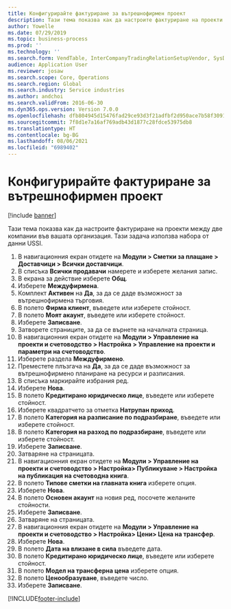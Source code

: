 ```yaml
---
title: Конфигурирайте фактуриране за вътрешнофирмен проект
description: Тази тема показва как да настроите фактуриране на проекти между две компании във вашата организация.
author: Yowelle
ms.date: 07/29/2019
ms.topic: business-process
ms.prod: ''
ms.technology: ''
ms.search.form: VendTable, InterCompanyTradingRelationSetupVendor, SysDataAreaSelectLookup, ProjParameters, ProjPosting, ProjTransferPrice
audience: Application User
ms.reviewer: josaw
ms.search.scope: Core, Operations
ms.search.region: Global
ms.search.industry: Service industries
ms.author: andchoi
ms.search.validFrom: 2016-06-30
ms.dyn365.ops.version: Version 7.0.0
ms.openlocfilehash: dfb804945d15476fad29ce93d3f21adfbf2d950ace7b58f30911b36e494ff0c1
ms.sourcegitcommit: 7f8d1e7a16af769adb43d1877c28fdce53975db8
ms.translationtype: HT
ms.contentlocale: bg-BG
ms.lasthandoff: 08/06/2021
ms.locfileid: "6989402"
---
```

# <a name="configure-intercompany-project-invoicing"></a>Конфигурирайте фактуриране за вътрешнофирмен проект

[!include [banner](../../includes/banner.md)]

Тази тема показва как да настроите фактуриране на проекти между две компании във вашата организация. Тази задача използва набора от данни USSI.

1. В навигационния екран отидете на **Модули > Сметки за плащане > Доставчици > Всички доставчици**.
2. В списъка **Всички продавачи** намерете и изберете желания запис.
3. В екрана за действие изберете **Общ**.
4. Изберете **Междуфирмена**.
5. Комплект **Активен** на **Да**, за да се даде възможност за вътрешнофирмена търговия.
6. В полето **Фирма клиент**, въведете или изберете стойност.
7. В полето **Моят акаунт**, въведете или изберете стойност.
8. Изберете **Записване**.
9. Затворете страниците, за да се върнете на началната страница.
10. В навигационния екран отидете на **Модули > Управление на проекти и счетоводство > Настройка > Управление на проекти и параметри на счетоводство**.
11. Изберете раздела **Междуфирмено**.
12. Преместете плъзгача на **Да**, за да се даде възможност за вътрешнофирмено планиране на ресурси и разписания.
13. В списъка маркирайте избрания ред.
14. Изберете **Нова**.
15. В полето **Кредитирано юридическо лице**, въведете или изберете стойност.
16. Изберете квадратчето за отметка **Натрупан приход**.
17. В полето **Категория на разписание по подразбиране**, въведете или изберете стойност.
18. В полето **Категория на разход по подразбиране**, въведете или изберете стойност.
19. Изберете **Записване**.
20. Затваряне на страницата.
21. В навигационния екран отидете на **Модули > Управление на проекти и счетоводство > Настройка> Публикуване > Настройка на публикация на счетоводна книга**.
22. В полето **Типове сметки на главната книга** изберете опция.
23. Изберете **Нова**.
24. В полето **Основен акаунт** на новия ред, посочете желаните стойности.
25. Изберете **Записване**.
26. Затваряне на страницата.
27. В навигационния екран отидете на **Модули > Управление на проекти и счетоводство > Настройка> Цени> Цена на трансфер**.
28. Изберете **Нова**.
29. В полето **Дата на влизане в сила** въведете дата.
30. В полето **Кредитирано юридическо лице**, въведете или изберете стойност.
31. В полето **Модел на трансферна цена** изберете опция.
32. В полето **Ценообразуване**, въведете число.
33. Изберете **Записване**.



[!INCLUDE[footer-include](../../includes/footer-banner.md)]
